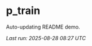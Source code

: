 # p_train

Auto-updating README demo.

<!--START_SECTION:status-->
_Last run: 2025-08-28 08:27 UTC_
<!--END_SECTION:status-->






























































































































































































